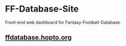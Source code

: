 # FF-Database-Site
Front-end web dashboard for Fantasy-Football-Database.

<h2><a href="http://ffdatabase.hopto.org">ffdatabase.hopto.org</a></h2>
